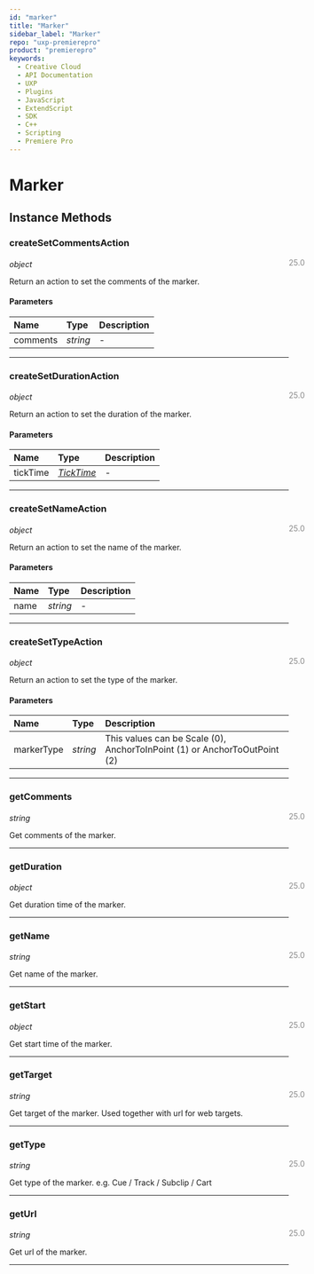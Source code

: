 ```yaml
---
id: "marker"
title: "Marker"
sidebar_label: "Marker"
repo: "uxp-premierepro"
product: "premierepro"
keywords:
  - Creative Cloud
  - API Documentation
  - UXP
  - Plugins
  - JavaScript
  - ExtendScript
  - SDK
  - C++
  - Scripting
  - Premiere Pro
---
```


# Marker  


## Instance Methods

### createSetCommentsAction

<span class="minversion" style="display: block; margin-bottom: -1em; margin-left: 36em; float:left; opacity:0.5;">25.0</span>

*object*
  
Return an action to set the comments of the marker.

#### Parameters

| Name | Type | Description |
| :------ | :------ | :------ |
| comments | *string* | - |

___

### createSetDurationAction

<span class="minversion" style="display: block; margin-bottom: -1em; margin-left: 36em; float:left; opacity:0.5;">25.0</span>

*object*
  
Return an action to set the duration of the marker.

#### Parameters

| Name | Type | Description |
| :------ | :------ | :------ |
| tickTime | [*TickTime*](/ppro_reference/classes/ticktime/) | - |

___

### createSetNameAction

<span class="minversion" style="display: block; margin-bottom: -1em; margin-left: 36em; float:left; opacity:0.5;">25.0</span>

*object*
  
Return an action to set the name of the marker.

#### Parameters

| Name | Type | Description |
| :------ | :------ | :------ |
| name | *string* | - |

___

### createSetTypeAction

<span class="minversion" style="display: block; margin-bottom: -1em; margin-left: 36em; float:left; opacity:0.5;">25.0</span>

*object*
  
Return an action to set the type of the marker.

#### Parameters

| Name | Type | Description |
| :------ | :------ | :------ |
| markerType | *string* | This values can be Scale (0), AnchorToInPoint (1) or AnchorToOutPoint (2) |

___

### getComments

<span class="minversion" style="display: block; margin-bottom: -1em; margin-left: 36em; float:left; opacity:0.5;">25.0</span>

*string*
  
Get comments of the marker.

___

### getDuration

<span class="minversion" style="display: block; margin-bottom: -1em; margin-left: 36em; float:left; opacity:0.5;">25.0</span>

*object*
  
Get duration time of the marker.

___

### getName

<span class="minversion" style="display: block; margin-bottom: -1em; margin-left: 36em; float:left; opacity:0.5;">25.0</span>

*string*
  
Get name of the marker.

___

### getStart

<span class="minversion" style="display: block; margin-bottom: -1em; margin-left: 36em; float:left; opacity:0.5;">25.0</span>

*object*
  
Get start time of the marker.

___

### getTarget

<span class="minversion" style="display: block; margin-bottom: -1em; margin-left: 36em; float:left; opacity:0.5;">25.0</span>

*string*
  
Get target of the marker. Used together with url for web targets.

___

### getType

<span class="minversion" style="display: block; margin-bottom: -1em; margin-left: 36em; float:left; opacity:0.5;">25.0</span>

*string*
  
Get type of the marker. e.g. Cue / Track / Subclip / Cart

___

### getUrl

<span class="minversion" style="display: block; margin-bottom: -1em; margin-left: 36em; float:left; opacity:0.5;">25.0</span>

*string*
  
Get url of the marker.

___
